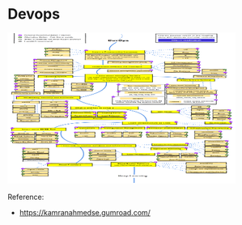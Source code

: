 # Devops

<img src="https://github.com/Virusuki/Tech-for-Developers/blob/main/Software%20Architecture%20%26%20Engineering/files/devops.pdf" width="450px" height="300px" title="px(픽셀) 크기 설정" alt="Devops-roadmap"></img><br/>


Reference: 
- https://kamranahmedse.gumroad.com/
